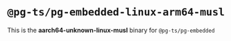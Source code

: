 # `@pg-ts/pg-embedded-linux-arm64-musl`

This is the **aarch64-unknown-linux-musl** binary for `@pg-ts/pg-embedded`
